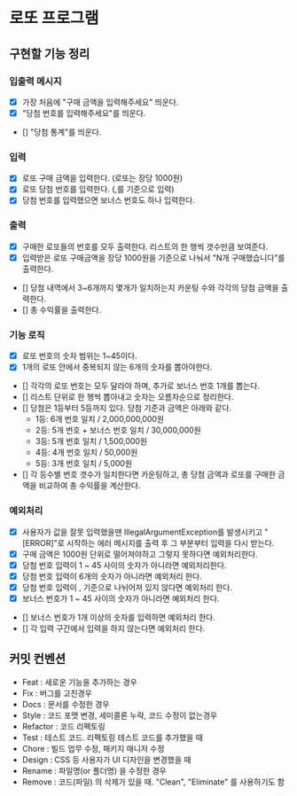 # 로또 프로그램

## 구현할 기능 정리

### 입출력 메시지
- [x] 가장 처음에 "구매 금액을 입력해주세요" 띄운다.
- [x] "당첨 번호를 입력해주세요"를 띄운다.
- [] "당첨 통계"를 띄운다.

### 입력
- [x] 로또 구매 금액을 입력한다. (로또는 장당 1000원)
- [x] 로또 당첨 번호를 입력한다. (,를 기준으로 입력)
- [x] 당첨 번호를 입력했으면 보너스 번호도 하나 입력한다.

### 출력
- [x] 구매한 로또들의 번호를 모두 출력한다. 리스트의 한 행씩 갯수만큼 보여준다.
- [x] 입력받은 로또 구매금액을 장당 1000원을 기준으로 나눠서 "N개 구매했습니다"를 출력한다.
- [] 당첨 내역에서 3~6개까지 몇개가 일치하는지 카운팅 수와 각각의 당첨 금액을 출력한다.
- [] 총 수익률을 출력한다.

### 기능 로직
- [x] 로또 번호의 숫자 범위는 1~45이다.
- [x] 1개의 로또 안에서 중복되지 않는 6개의 숫자를 뽑아야한다.
- [] 각각의 로또 번호는 모두 달라야 하며, 추가로 보너스 번호 1개를 뽑는다.
- [] 리스트 단위로 한 행씩 뽑아내고 숫자는 오름차순으로 정리한다.
- [] 당첨은 1등부터 5등까지 있다. 당첨 기준과 금액은 아래와 같다.
    - 1등: 6개 번호 일치 / 2,000,000,000원
    - 2등: 5개 번호 + 보너스 번호 일치 / 30,000,000원
    - 3등: 5개 번호 일치 / 1,500,000원
    - 4등: 4개 번호 일치 / 50,000원
    - 5등: 3개 번호 일치 / 5,000원
- [] 각 등수별 번호 갯수가 일치한다면 카운팅하고, 총 당첨 금액과 로또를 구매한 금액을 비교하여 총 수익률을 계산한다.

### 예외처리
- [x] 사용자가 값을 잘못 입력했을땐 IllegalArgumentException를 발생시키고 "[ERROR]"로 시작하는 에러 메시지를 출력 후 그 부분부터 입력을 다시 받는다.
- [x] 구매 금액은 1000원 단위로 떨어져야하고 그렇지 못하다면 예외처리한다.
- [x] 당첨 번호 입력이 1 ~ 45 사이의  숫자가 아니라면 예외처리한다.
- [x] 당첨 번호 입력이 6개의 숫자가 아니라면 예외처리 한다.
- [x] 당첨 번호 입력이 , 기준으로 나뉘어져 있지 않다면 예외처리 한다.
- [x] 보너스 번호가 1 ~ 45 사이의 숫자가 아니라면 예외처리 한다.
- [] 보너스 번호가 1개 이상의 숫자를 입력하면 예외처리 한다.
- [] 각 입력 구간에서 입력을 하지 않는다면 예외처리 한다.

## 커밋 컨벤션
- Feat : 새로운 기능을 추가하는 경우
- Fix : 버그를 고친경우
- Docs : 문서를 수정한 경우
- Style : 코드 포맷 변경, 세미콜론 누락, 코드 수정이 없는경우
- Refactor : 코드 리펙토링
- Test : 테스트 코드. 리펙토링 테스트 코드를 추가했을 때
- Chore : 빌드 업무 수정, 패키지 매니저 수정
- Design : CSS 등 사용자가 UI 디자인을 변경했을 때
- Rename : 파일명(or 폴더명) 을 수정한 경우
- Remove : 코드(파일) 의 삭제가 있을 때. "Clean", "Eliminate" 를 사용하기도 함
